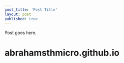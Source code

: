 ```yaml
---
post_title: 'Post Title'
layout: post
published: true
---
```

Post goes here.
# abrahamsthmicro.github.io

